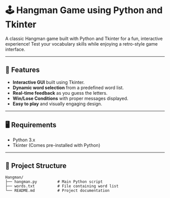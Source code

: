 # 🕹️ Hangman Game using Python and Tkinter

A classic Hangman game built with Python and Tkinter for a fun, interactive experience! Test your vocabulary skills while enjoying a retro-style game interface.

---

## 🚀 Features
- **Interactive GUI** built using Tkinter.
- **Dynamic word selection** from a predefined word list.
- **Real-time feedback** as you guess the letters.
- **Win/Lose Conditions** with proper messages displayed.
- **Easy to play** and visually engaging design.

---

## 🖥️ Requirements
- Python 3.x
- Tkinter (Comes pre-installed with Python)

---

## 📂 Project Structure
```plaintext
Hangman/
├── hangman.py         # Main Python script
├── words.txt          # File containing word list
└── README.md          # Project documentation
